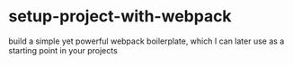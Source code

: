 # setup-project-with-webpack
build a simple yet powerful webpack boilerplate, which I can later use as a starting point in your projects
